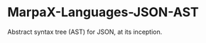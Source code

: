 MarpaX-Languages-JSON-AST
=========================

Abstract syntax tree (AST) for JSON, at its inception.
